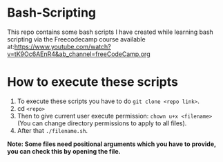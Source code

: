 # Bash-Scripting
This repo contains some bash scripts I have created while learning bash scripting via the 
Freecodecamp course available at:https://www.youtube.com/watch?v=tK9Oc6AEnR4&ab_channel=freeCodeCamp.org

# How to execute these scripts
1. To execute these scripts you have to do `git clone <repo link>`.
2. cd `<repo>`
3. Then to give current user execute permission: `chown u+x <filename>` (You can change directory permissions to apply to all files).
4. After that `./filename.sh`.

**Note: Some files need positional arguments which you have to provide, you can check this by opening the file.**

 
